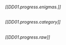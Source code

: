 


###### [[DD01.progress.enigmas.]]


###### [[DD01.progress.category]]


###### [[DD01.progress.raw]]
